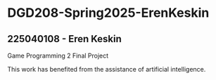 # DGD208-Spring2025-ErenKeskin 

## 225040108 - Eren Keskin
Game Programming 2 Final Project

This work has benefited from the assistance of artificial intelligence.

